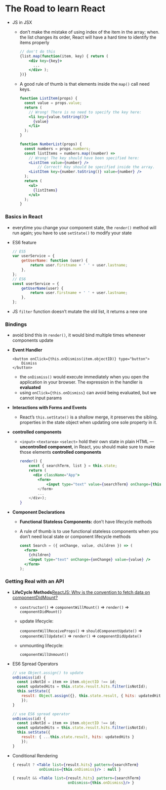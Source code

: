 # The Road to learn React

- JS in JSX
    - don’t make the mistake of using index of the item in the array; when. the list changes its order, React will have a hard time to identify the items properly
        
        ```jsx
        // don't do this
        {list.map(function(item, key) { return (
            <div key={key}>
              ...
            </div> );
        })}
        ```
        
    - A good rule of thumb is that elements inside the `map()` call need keys.
        
        ```jsx
        function ListItem(props) {
          const value = props.value;
          return (
            // Wrong! There is no need to specify the key here:
            <li key={value.toString()}>
              {value}
            </li>
          );
        }
        
        function NumberList(props) {
          const numbers = props.numbers;
          const listItems = numbers.map((number) =>
            // Wrong! The key should have been specified here:
            <ListItem value={number} />
                // Correct! Key should be specified inside the array.
            <ListItem key={number.toString()} value={number} />
          );
          return (
            <ul>
              {listItems}
            </ul>
          );
        }
        ```
        

### Basics in React

- everytime you change your component state, the `render()` method will run again; you have to use `setState()` to modify your state
- ES6 feature
    
    ```jsx
    // ES5
    var userService = {
        getUserName: function (user) {
            return user.firstname + ' ' + user.lastname;
        },
    };
    // ES6
    const userService = {
        getUserName(user) {
            return user.firstname + ' ' + user.lastname;
        },
    };
    ```
    
- JS `filter` function doesn’t mutate the old list, it returns a new one

### Bindings

- avoid bind this in `render()`, it would bind multiple times whenever components update
- **Event Handler**
    
    ```
    <button onClick={this.onDismiss(item.objectID)} type="button">
        Dismiss
    </button>
    ```
    
    - the `onDismiss()` would execute immediately when you open the application in your browser. The expression in the handler is **evaluated**
    - using `onClick={this.onDismiss}` can avoid being evaluated, but we cannot input params
- **Interactions with Forms and Events**
    - React’s `this.setState()` is a shallow merge, it preserves the sibling. properties in the state object when updating one sole property in it.
- **controlled components**
    - `<input>` `<textarea>` `<select>` hold their own state in plain HTML — **uncontrolled component**, in React, you should make sure to make those elements **controlled components**
        
        ```jsx
        render() {
            const { searchTerm, list } = this.state;
            return (
              <div className="App">
                <form>
                    <input type="text" value={searchTerm} onChange={this.onSearchChange />
                </form>
                ...
            </div>);
        }
        ```
        
- **Component Declarations**
    - **Functional Stateless Components:** don’t have lifecycle methods
    - A rule of thumb is to use functional stateless components when you don’t need local state or component lifecycle methods
        
        ```jsx
        const Search = ({ onChange, value, children }) => (
          <form>
            {children}
            <input type="text" onChange={onChange} value={value} />
          </form>
        );
        ```
        

### Getting Real with an API

- **LifeCycle Methods**[ReactJS: Why is the convention to fetch data on componentDidMount?](https://stackoverflow.com/questions/39338464/reactjs-why-is-the-convention-to-fetch-data-on-componentdidmount)
    - `constructor()` ⇒ `componentWillMount()` ⇒ `render()` ⇒ `componentDidMount()`
    - update lifecycle:
        
        `componentWillReceiveProps()` ⇒ `shouldComponentUpdate()` ⇒ `componentWillUpdate()` ⇒ `render()` ⇒ `componentDidUpdate()`
        
    - unmounting lifecycle:
        
        `componentWillUnmount()`
        
- ES6 Spread Operators
    
    ```jsx
    // use Object.assign() to update
    onDismiss(id) {
      const isNotId = item => item.objectID !== id;
      const updatedHits = this.state.result.hits.filter(isNotId);
      this.setState({
        result: Object.assign({}, this.state.result, { hits: updatedHits })
    	}); 
    }
    
    // use ES6 spread operator
    onDismiss(id) {
      const isNotId = item => item.objectID !== id;
      const updatedHits = this.state.result.hits.filter(isNotId);
      this.setState({
        result: { ...this.state.result, hits: updatedHits }
    	}); 
    }
    ```
    
- Conditional Rendering
    
    ```jsx
    { result ? <Table list={result.hits} pattern={searchTerm}
                onDismiss={this.onDismiss}/> : null }
    ```
    
    ```jsx
    { result && <Table list={result.hits} pattern={searchTerm} 
    						 onDismiss={this.onDismiss}/> }
    ```